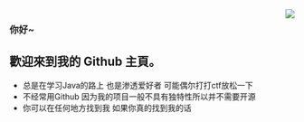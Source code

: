 <img align="right" src="https://github-readme-stats.vercel.app/api?username=imikoYa&show_icons=true&icon_color=CE1D2D&text_color=718096&bg_color=ffffff&hide_title=true" />

### 你好~
## 歡迎來到我的 Github 主頁。

- 总是在学习Java的路上 也是渗透爱好者 可能偶尔打打ctf放松一下
- 不经常用Github 因为我的项目一般不具有独特性所以并不需要开源
- 你可以在任何地方找到我 如果你真的找到我的话
